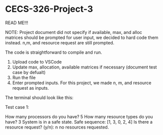 # CECS-326-Project-3

READ ME!!!

NOTE: Project document did not specify if available, max, and alloc matrices should be prompted for user input, we decided to hard code them instead. n,m, and resource request are still prompted.

The code is straightforward to compile and run.

1. Upload code to VSCode
2. Update max, allocation, available matrices if necessary (document test case by defualt)
3. Run the file
4. Enter prompted inputs. For this project, we made n, m, and resource request as inputs. 

The terminal should look like this:

Test case 1:

How many processors do you have? 5
How many resource types do you have? 3
System is in a safe state.
Safe sequence: [1, 3, 0, 2, 4]
Is there a resource request? (y/n): n
no resources requested.
